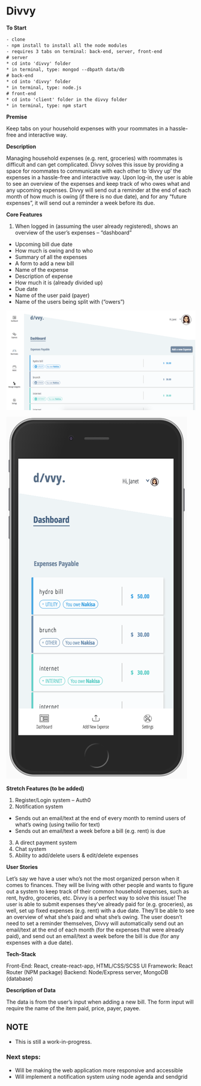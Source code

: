 # Divvy

**To Start**
```
- clone
- npm install to install all the node modules
- requires 3 tabs on terminal: back-end, server, front-end
# server
* cd into 'divvy' folder
* in terminal, type: mongod --dbpath data/db
# back-end
* cd into 'divvy' folder
* in terminal, type: node.js
# front-end
* cd into 'client' folder in the divvy folder
* in terminal, type: npm start
```


**Premise**

Keep tabs on your household expenses with your roommates in a hassle-free and interactive way.  


**Description**

Managing household expenses (e.g. rent, groceries) with roommates is difficult and can get complicated. Divvy solves this issue by providing a space for roommates to communicate with each other to ‘divvy up’ the expenses in a hassle-free and interactive way. Upon log-in, the user is able to see an overview of the expenses and keep track of who owes what and any upcoming expenses. Divvy will send out a reminder at the end of each month of how much is owing (if there is no due date), and for any “future expenses”, it will send out a reminder a week before its due.


**Core Features**

1)	When logged in (assuming the user already registered), shows an overview of the user’s expenses – “dashboard”
- Upcoming bill due date
- How much is owing and to who 
- Summary of all the expenses
- A form to add a new bill 
- Name of the expense
- Description of expense
- How much it is (already divided up)
- Due date 
- Name of the user paid (payer)
- Name of the users being split with (“owers”)


![picture](images/website.png)

![picture](images/phone.png)


**Stretch Features (to be added)**

1)	Register/Login system – Auth0
2)	Notification system 
- Sends out an email/text at the end of every month to remind users of what’s owing (using twilio for text)
- Sends out an email/text a week before a bill (e.g. rent) is due 
3)	A direct payment system
4)	Chat system
5)	Ability to add/delete users & edit/delete expenses


**User Stories**

Let’s say we have a user who’s not the most organized person when it comes to finances. They will be living with other people and wants to figure out a system to keep track of their common household expenses, such as rent, hydro, groceries, etc. Divvy is a perfect way to solve this issue!  The user is able to submit expenses they’ve already paid for (e.g. groceries), as well, set up fixed expenses (e.g. rent) with a due date. They’ll be able to see an overview of what she’s paid and what she’s owing. The user doesn’t need to set a reminder themselves, Divvy will automatically send out an email/text at the end of each month (for the expenses that were already paid), and send out an email/text a week before the bill is due (for any expenses with a due date).


**Tech-Stack**

Front-End: React, create-react-app, HTML/CSS/SCSS
UI Framework: React Router (NPM package)
Backend: Node/Express server, MongoDB (database)

**Description of Data**

The data is from the user’s input when adding a new bill. The form input will require the name of the item paid, price, payer, payee. 


## NOTE
- This is still a work-in-progress. 
### Next steps:
- Will be making the web application more responsive and accessible
- Will implement a notification system using node agenda and sendgrid

